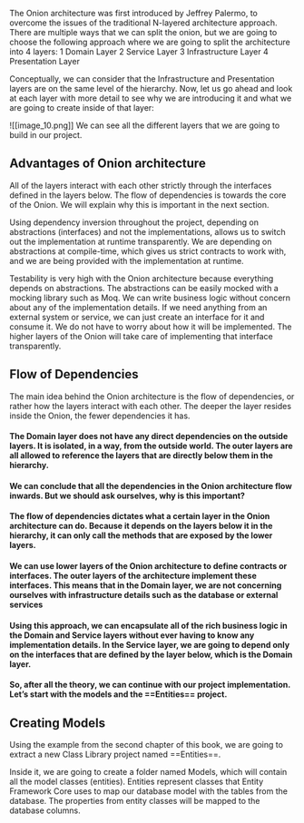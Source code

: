 The Onion architecture was first introduced by Jeffrey Palermo, to overcome the issues of the traditional N-layered architecture approach.
There are multiple ways that we can split the onion, but we are going to choose the following approach where we are going to split the architecture into 4 layers:
1 Domain Layer
2 Service Layer
3 Infrastructure Layer
4 Presentation Layer

Conceptually, we can consider that the Infrastructure and Presentation layers are on the same level of the hierarchy.
Now, let us go ahead and look at each layer with more detail to see why we are introducing it and what we are going to create inside of that layer:


![[image_10.png]]
We can see all the different layers that we are going to build in our project.

## Advantages of Onion architecture
All of the layers interact with each other strictly through the interfaces defined in the layers below. The flow of dependencies is towards the core of the Onion. We will explain why this is important in the next section.

Using dependency inversion throughout the project, depending on abstractions (interfaces) and not the implementations, allows us to switch out the implementation at runtime transparently. We are depending on abstractions at compile-time, which gives us strict contracts to work with, and we are being provided with the implementation at runtime.

Testability is very high with the Onion architecture because everything depends on abstractions. The abstractions can be easily mocked with a mocking library such as Moq. We can write business logic without concern about any of the implementation details. If we need anything from an external system or service, we can just create an interface for it and consume it. We do not have to worry about how it will be implemented. The higher layers of the Onion will take care of implementing that interface transparently.

## Flow of Dependencies

The main idea behind the Onion architecture is the flow of dependencies, or rather how the layers interact with each other. The deeper the layer resides inside the Onion, the fewer dependencies it has.

#### The Domain layer does not have any direct dependencies on the outside layers. It is isolated, in a way, from the outside world. The outer layers are all allowed to reference the layers that are directly below them in the hierarchy.

#### We can conclude that all the dependencies in the Onion architecture flow inwards. But we should ask ourselves, why is this important?
#### The flow of dependencies dictates what a certain layer in the Onion architecture can do. Because it depends on the layers below it in the hierarchy, it can only call the methods that are exposed by the lower layers.
#### We can use lower layers of the Onion architecture to define contracts or interfaces. The outer layers of the architecture implement these interfaces. This means that in the Domain layer, we are not concerning ourselves with infrastructure details such as the database or external services



#### Using this approach, we can encapsulate all of the rich business logic in the Domain and Service layers without ever having to know any implementation details. In the Service layer, we are going to depend only on the interfaces that are defined by the layer below, which is the Domain layer.
#### So, after all the theory, we can continue with our project implementation. Let’s start with the models and the ==Entities== project.


## Creating  Models 
Using the example from the second chapter of this book, we are going to extract a new Class Library project named ==Entities==.

Inside it, we are going to create a folder named Models, which will contain all the model classes (entities). Entities represent classes that Entity Framework Core uses to map our database model with the tables from the database. The properties from entity classes will be mapped to the database columns.



